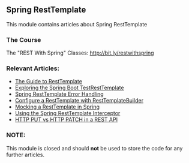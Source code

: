 ## Spring RestTemplate

This module contains articles about Spring RestTemplate

### The Course
The "REST With Spring" Classes: http://bit.ly/restwithspring

### Relevant Articles:
- [The Guide to RestTemplate](https://www.surya.com/rest-template)
- [Exploring the Spring Boot TestRestTemplate](https://www.surya.com/spring-boot-testresttemplate)
- [Spring RestTemplate Error Handling](https://www.surya.com/spring-rest-template-error-handling)
- [Configure a RestTemplate with RestTemplateBuilder](https://www.surya.com/spring-rest-template-builder)
- [Mocking a RestTemplate in Spring](https://www.surya.com/spring-mock-rest-template)
- [Using the Spring RestTemplate Interceptor](https://www.surya.com/spring-rest-template-interceptor)
- [HTTP PUT vs HTTP PATCH in a REST API](https://www.surya.com/http-put-patch-difference-spring) 

### NOTE:

This module is closed and should **not** be used to store the code
for any further articles.
